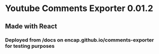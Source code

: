 # Youtube Comments Exporter 0.01.2
## Made with React

### Deployed from /docs on encap.github.io/comments-exporter for testing purposes